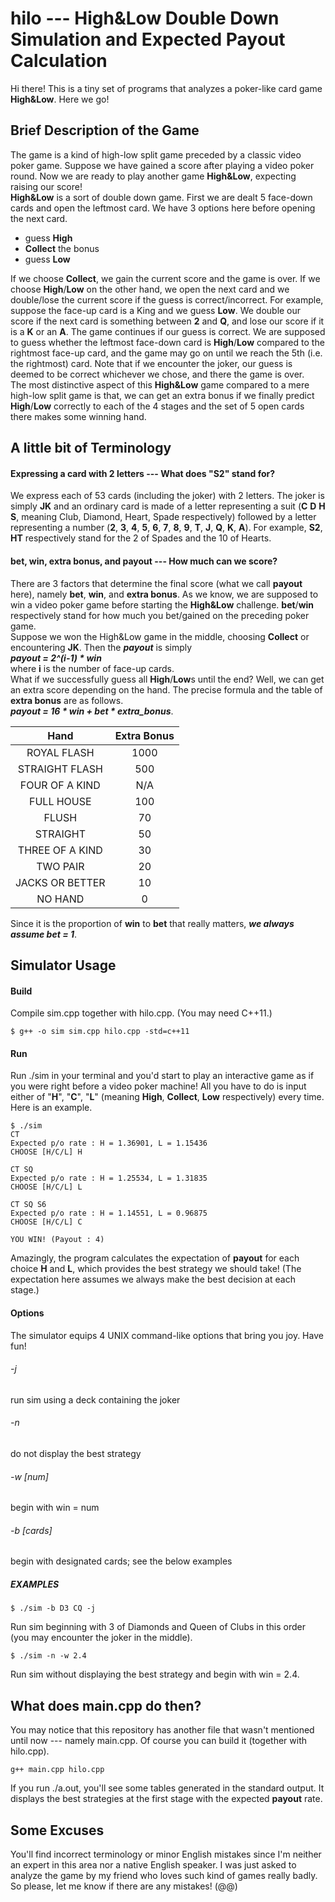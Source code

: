 # hilo --- High&amp;Low Double Down Simulation and Expected Payout Calculation
Hi there! This is a tiny set of programs that analyzes a poker-like card game **High&amp;Low**. Here we go!

## Brief Description of the Game
The game is a kind of high-low split game preceded by a classic video poker game. Suppose we have gained a score after playing a video poker round. Now we are ready to play another game **High&amp;Low**, expecting raising our score!<br>
**High&amp;Low** is a sort of double down game. First we are dealt 5 face-down cards and open the leftmost card. We have 3 options here before opening the next card.
* guess **High**
* **Collect** the bonus
* guess **Low**

If we choose **Collect**, we gain the current score and the game is over. If we choose **High**/**Low** on the other hand, we open the next card and we double/lose the current score if the guess is correct/incorrect. For example, suppose the face-up card is a King and we guess **Low**. We double our score if the next card is something between **2** and **Q**, and lose our score if it is a **K** or an **A**. The game continues if our guess is correct. We are supposed to guess whether the leftmost face-down card is **High**/**Low** compared to the rightmost face-up card, and the game may go on until we reach the 5th (i.e. the rightmost) card. Note that if we encounter the joker, our guess is deemed to be correct whichever we chose, and there the game is over.<br>
The most distinctive aspect of this **High&amp;Low** game compared to a mere high-low split game is that, we can get an extra bonus if we finally predict  **High**/**Low** correctly to each of the 4 stages and the set of 5 open cards there makes some winning hand.

## A little bit of Terminology
#### Expressing a card with 2 letters --- What does "S2" stand for?
We express each of 53 cards (including the joker) with 2 letters. The joker is simply **JK** and an ordinary card is made of a letter representing a suit (**C** **D** **H** **S**, meaning Club, Diamond, Heart, Spade respectively) followed by a letter representing a number (**2**, **3**, **4**, **5**, **6**, **7**, **8**, **9**, **T**, **J**, **Q**, **K**, **A**). For example, **S2**,  **HT**  respectively stand for the 2 of Spades and the 10 of Hearts.

#### bet, win, extra bonus, and payout --- How much can we score?
There are 3 factors that determine the final score (what we call **payout** here), namely **bet**, **win**, and **extra bonus**. As we know, we are supposed to win a video poker game before starting the **High&amp;Low** challenge. **bet**/**win** respectively stand for how much you bet/gained on the preceding poker game.<br>
Suppose we won the High&Low game in the middle, choosing **Collect** or encountering **JK**. Then the ***payout*** is simply<br>
***payout = 2^(i-1) &ast; win***<br>
where **i** is the number of face-up cards.<br>
What if we successfully guess all **High**/**Low**s until the end? Well, we can get an extra score depending on the hand. The precise formula and the table of **extra bonus** are as follows.<br>
***payout = 16 &ast; win + bet &ast; extra_bonus***.

| Hand      | Extra Bonus |
|:---------:|:-----------:|
| ROYAL FLASH       | 1000  |
| STRAIGHT FLASH    | 500   |
| FOUR OF A KIND    | N/A   |
| FULL HOUSE        | 100   |
| FLUSH             | 70    |
| STRAIGHT          | 50    |
| THREE OF A KIND   | 30    |
| TWO PAIR          | 20    |
| JACKS OR BETTER   | 10    |
| NO HAND           | 0     |

Since it is the proportion of **win** to **bet** that really matters, ***we always assume **bet** = 1***.

## Simulator Usage
#### Build
Compile sim.cpp together with hilo.cpp. (You may need C++11.)
```
$ g++ -o sim sim.cpp hilo.cpp -std=c++11
```
#### Run
Run ./sim in your terminal and you'd start to play an interactive game as if you were right before a video poker machine! All you have to do is input either of "**H**", "**C**", "**L**" (meaning **High**, **Collect**, **Low** respectively) every time. Here is an example.
```
$ ./sim
CT
Expected p/o rate : H = 1.36901, L = 1.15436
CHOOSE [H/C/L] H

CT SQ
Expected p/o rate : H = 1.25534, L = 1.31835
CHOOSE [H/C/L] L

CT SQ S6
Expected p/o rate : H = 1.14551, L = 0.96875
CHOOSE [H/C/L] C

YOU WIN! (Payout : 4)
```
Amazingly, the program calculates the expectation of **payout** for each choice **H** and **L**, which provides the best strategy we should take! (The expectation here assumes we always make the best decision at each stage.)

#### Options
The simulator equips 4 UNIX command-like options that bring you joy. Have fun!
###### -j
run sim using a deck containing the joker
###### -n
do not display the best strategy
###### -w [num]
begin with win = num
###### -b [cards]
begin with designated cards; see the below examples

##### EXAMPLES
```
$ ./sim -b D3 CQ -j
```
Run sim beginning with 3 of Diamonds and Queen of Clubs in this order (you may encounter the joker in the middle).

```
$ ./sim -n -w 2.4
```
Run sim without displaying the best strategy and begin with win = 2.4.

## What does main.cpp do then?
You may notice that this repository has another file that wasn't mentioned until now --- namely main.cpp. Of course you can build it (together with hilo.cpp).
```
g++ main.cpp hilo.cpp
```
If you run ./a.out, you'll see some tables generated in the standard output. It displays the best strategies at the first stage with the expected **payout** rate.

## Some Excuses
You'll find incorrect terminology or minor English mistakes since I'm neither an expert in this area nor a native English speaker. I was just asked to analyze the game by my friend who loves such kind of games really badly.
So please, let me know if there are any mistakes! (@@)
